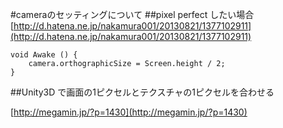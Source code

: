 #cameraのセッティングについて
##pixel perfect したい場合
[http://d.hatena.ne.jp/nakamura001/20130821/1377102911](http://d.hatena.ne.jp/nakamura001/20130821/1377102911)

```
void Awake () {
	camera.orthographicSize = Screen.height / 2;
}
```
##Unity3D で画面の1ピクセルとテクスチャの1ピクセルを合わせる

[http://megamin.jp/?p=1430](http://megamin.jp/?p=1430)

```

```